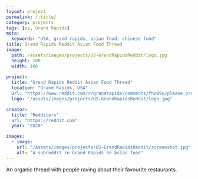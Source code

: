 ```yaml
---
layout: project
permalink: /:title/
category: projects
tags: [us, Grand Rapids]
meta:
  keywords: "USA, grand rapids, asian food, chinese food"
title: Grand Rapids Reddit Asian Food Thread
image:
  path: /assets/images/projects/US-GrandRapidsReddit/logo.jpg
  height: 100
  width: 100
    
project:
  title: "Grand Rapids Reddit Asian Food Thread"
  location: "Grand Rapids, USA"
  url: "https://www.reddit.com/r/grandrapids/comments/fho99u/please_order_chinese_food_to_eat_these_americans/"
  logo: "/assets/images/projects/US-GrandRapidsReddit/logo.jpg"

creator:
  title: "Redditers"
  url: "https://reddit.com"
  year: "2020"

images:
  - image:
    url: "/assets/images/projects/US-GrandRapidsReddit/screenshot.jpg"
    alt: "A subreddit in Grand Rapids on Asian food"
---
```

<p>An organic thread with people raving about their favourite restaurants.</p>